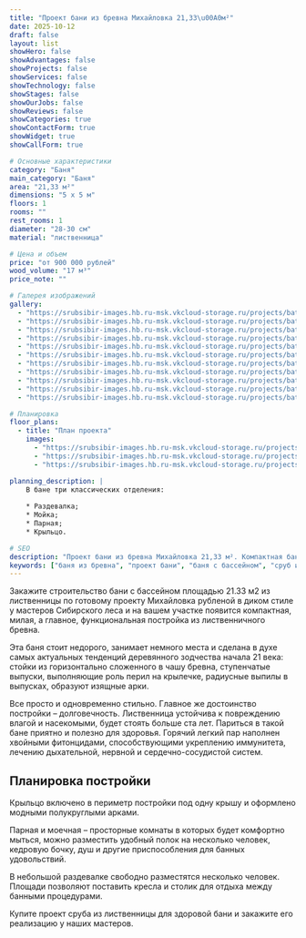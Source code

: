 ```yaml
---
title: "Проект бани из бревна Михайловка 21,33\u00A0м²"
date: 2025-10-12
draft: false
layout: list
showHero: false
showAdvantages: false
showProjects: false
showServices: false
showTechnology: false
showStages: false
showOurJobs: false
showReviews: false
showCategories: true
showContactForm: true
showWidget: true
showCallForm: true

# Основные характеристики
category: "Баня"
main_category: "Баня"
area: "21,33 м²"
dimensions: "5 x 5 м"
floors: 1
rooms: ""
rest_rooms: 1
diameter: "28-30 см"
material: "лиственница"

# Цена и объем
price: "от 900 000 рублей"
wood_volume: "17 м³"
price_note: ""

# Галерея изображений
gallery:
  - "https://srubsibir-images.hb.ru-msk.vkcloud-storage.ru/projects/baths/mihai-21/mihai-21-1.jpg"
  - "https://srubsibir-images.hb.ru-msk.vkcloud-storage.ru/projects/baths/mihai-21/mihai-21-2.jpg"
  - "https://srubsibir-images.hb.ru-msk.vkcloud-storage.ru/projects/baths/mihai-21/mihai-21-3.jpg"
  - "https://srubsibir-images.hb.ru-msk.vkcloud-storage.ru/projects/baths/mihai-21/mihai-21-4.jpg"
  - "https://srubsibir-images.hb.ru-msk.vkcloud-storage.ru/projects/baths/mihai-21/mihai-21-5.jpg"
  - "https://srubsibir-images.hb.ru-msk.vkcloud-storage.ru/projects/baths/mihai-21/mihai-21-6.jpg"
  - "https://srubsibir-images.hb.ru-msk.vkcloud-storage.ru/projects/baths/mihai-21/mihai-21-7.jpg"
  - "https://srubsibir-images.hb.ru-msk.vkcloud-storage.ru/projects/baths/mihai-21/mihai-21-8.jpg"
  - "https://srubsibir-images.hb.ru-msk.vkcloud-storage.ru/projects/baths/mihai-21/mihai-21-9.jpg"
  - "https://srubsibir-images.hb.ru-msk.vkcloud-storage.ru/projects/baths/mihai-21/mihai-21-10.jpg"
  - "https://srubsibir-images.hb.ru-msk.vkcloud-storage.ru/projects/baths/mihai-21/mihai-21-11.jpg"

# Планировка
floor_plans:
  - title: "План проекта"
    images:
      - "https://srubsibir-images.hb.ru-msk.vkcloud-storage.ru/projects/baths/mihai-21/mihai-21-9.jpg"
      - "https://srubsibir-images.hb.ru-msk.vkcloud-storage.ru/projects/baths/mihai-21/mihai-21-10.jpg"
      - "https://srubsibir-images.hb.ru-msk.vkcloud-storage.ru/projects/baths/mihai-21/mihai-21-11.jpg"

planning_description: |
    В бане три классических отделения:
    
    * Раздевалка;
    * Мойка;
    * Парная;
    * Крыльцо.

# SEO
description: "Проект бани из бревна Михайловка 21,33 м². Компактная баня из лиственницы с бассейном, рубленая в диком стиле с диаметром бревна 28-30 см."
keywords: ["баня из бревна", "проект бани", "баня с бассейном", "сруб из лиственницы", "баня Михайловка", "дикая рубка"]
---
```


Закажите строительство бани с бассейном площадью 21.33 м2 из лиственницы по готовому проекту Михайловка рубленой в диком стиле у мастеров Сибирского леса и на вашем участке появится компактная, милая, а главное, функциональная постройка из лиственничного бревна.

Эта баня стоит недорого, занимает немного места и сделана в духе самых актуальных тенденций деревянного зодчества начала 21 века: стойки из горизонтально сложенного в чашу бревна, ступенчатые выпуски, выполняющие роль перил на крылечке, радиусные выпилы в выпусках, образуют изящные арки.

Все просто и одновременно стильно. Главное же достоинство постройки – долговечность. Лиственница устойчива к повреждению влагой и насекомыми, будет стоять больше ста лет. Париться в такой бане приятно и полезно для здоровья. Горячий легкий пар наполнен хвойными фитонцидами, способствующими укреплению иммунитета, лечению дыхательной, нервной и сердечно-сосудистой систем.

## Планировка постройки

Крыльцо включено в периметр постройки под одну крышу и оформлено модными полукруглыми арками.

Парная и моечная – просторные комнаты в которых будет комфортно мыться, можно разместить удобный полок на несколько человек, кедровую бочку, душ и другие приспособления для банных удовольствий.

В небольшой раздевалке свободно разместятся несколько человек. Площади позволяют поставить кресла и столик для отдыха между банными процедурами.

Купите проект сруба из лиственницы для здоровой бани и закажите его реализацию у наших мастеров.